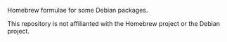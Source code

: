 Homebrew formulae for some Debian packages.

This repository is not affilianted with the Homebrew project or the
Debian project.
